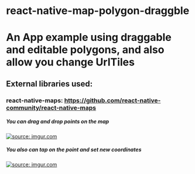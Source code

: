 # react-native-map-polygon-draggble

# An App example using draggable and editable polygons, and also allow you change UrlTiles

## External libraries used:
### react-native-maps: https://github.com/react-native-community/react-native-maps

##### You can drag and drop points on the map
<a href="https://imgur.com/t3hlhSP"><img src="https://i.imgur.com/t3hlhSP.png" title="source: imgur.com" /></a>

##### You also can tap on the point and set new coordinates
<a href="https://imgur.com/OoOivyT"><img src="https://i.imgur.com/OoOivyT.png" title="source: imgur.com" /></a>
